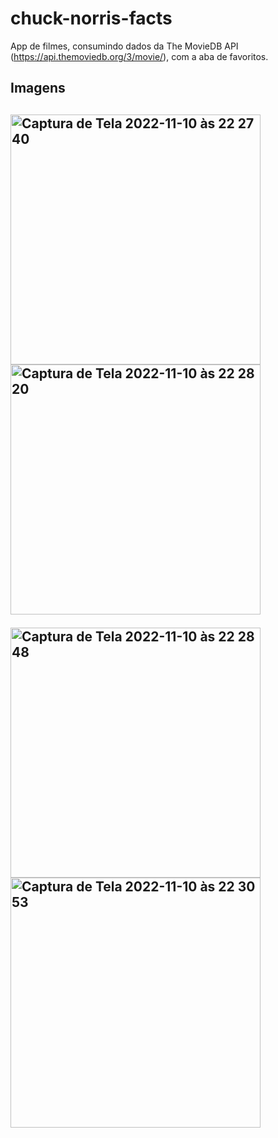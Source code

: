 # chuck-norris-facts
App de filmes, consumindo dados da The MovieDB API (https://api.themoviedb.org/3/movie/), com a aba de favoritos. 


<h2>Imagens<h2>
 
  
<img width="400" alt="Captura de Tela 2022-11-10 às 22 27 40" src="https://user-images.githubusercontent.com/107012585/201240955-2fc3c178-d997-41c4-a941-8aabd29710ce.png">

<img width="400" alt="Captura de Tela 2022-11-10 às 22 28 20" src="https://user-images.githubusercontent.com/107012585/201241055-e55b38e7-e8f5-4717-8b10-cfd8bf5d348a.png">

<p>
<img width="400" alt="Captura de Tela 2022-11-10 às 22 28 48" src="https://user-images.githubusercontent.com/107012585/201241107-4afd9f05-f714-4cd7-9bd9-304175a687ff.png">

<img width="400" alt="Captura de Tela 2022-11-10 às 22 30 53" src="https://user-images.githubusercontent.com/107012585/201241834-cb72d7ec-77f2-42da-a910-18120bfa3c0e.png">
